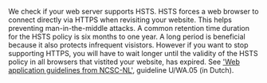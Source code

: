 We check if your web server supports HSTS. HSTS forces a web browser to connect directly via HTTPS when revisiting your website. This helps preventing man-in-the-middle attacks. A common retention time duration for the HSTS policy is six months to one year. A long period is beneficial because it also protects infrequent visistors. However if you want to stop supporting HTTPS, you will have to wait longer until the validity of the HSTS policy in all browsers that vistited your website, has expired. See ['Web application guidelines from NCSC-NL'](https://www.ncsc.nl/actueel/whitepapers/ict-beveiligingsrichtlijnen-voor-webapplicaties.html), guideline U/WA.05 (in Dutch).
